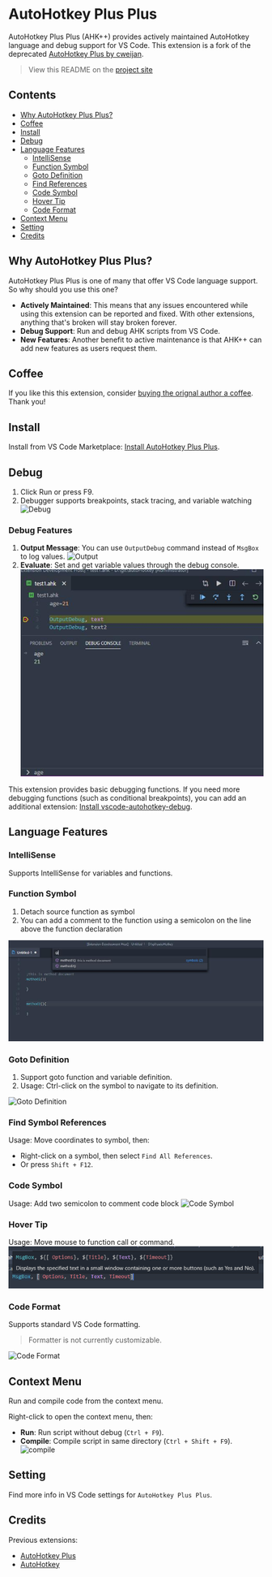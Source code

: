 # AutoHotkey Plus Plus

AutoHotkey Plus Plus (AHK++) provides actively maintained AutoHotkey language and debug support for VS Code. This extension is a fork of the deprecated [AutoHotkey Plus by cweijan](https://github.com/cweijan/vscode-autohotkey#readme).

> View this README on the [project site](https://github.com/mark-wiemer/vscode-autohotkey-plus-plus#readme)

## Contents

-   [Why AutoHotkey Plus Plus?](#why-autohotkey-plus-plus)
-   [Coffee](#coffee)
-   [Install](#install)
-   [Debug](#debug)
-   [Language Features](#language-features)
    -   [IntelliSense](#intellisense)
    -   [Function Symbol](#function-symbol)
    -   [Goto Definition](#goto-definition)
    -   [Find References](#find-references)
    -   [Code Symbol](#code-symbol)
    -   [Hover Tip](#hover-tip)
    -   [Code Format](#code-format)
-   [Context Menu](#context-menu)
-   [Setting](#setting)
-   [Credits](#credits)

## Why AutoHotkey Plus Plus?

AutoHotkey Plus Plus is one of many that offer VS Code language support. So why should you use this one?

-   **Actively Maintained**: This means that any issues encountered while using this extension can be reported and fixed. With other extensions, anything that's broken will stay broken forever.
-   **Debug Support**: Run and debug AHK scripts from VS Code.
-   **New Features**: Another benefit to active maintenance is that AHK++ can add new features as users request them.

## Coffee

If you like this this extension, consider [buying the orignal author a coffee](https://www.buymeacoffee.com/cweijan). Thank you!

## Install

Install from VS Code Marketplace: [Install AutoHotkey Plus Plus](https://marketplace.visualstudio.com/items?itemName=mark-wiemer.vscode-autohotkey-plus-plus).

## Debug

1. Click Run or press F9.
2. Debugger supports breakpoints, stack tracing, and variable watching
   ![Debug](image/debug.gif)

### Debug Features

1. **Output Message**: You can use `OutputDebug` command instead of `MsgBox` to log values.
   ![Output](image/output.jpg)
2. **Evaluate**: Set and get variable values through the debug console.
   ![Evaluate](image/evalute.jpg)

This extension provides basic debugging functions. If you need more debugging functions (such as conditional breakpoints), you can add an additional extension: [Install vscode-autohotkey-debug](https://marketplace.visualstudio.com/items?itemName=zero-plusplus.vscode-autohotkey-debug).

## Language Features

### IntelliSense

Supports IntelliSense for variables and functions.

### Function Symbol

1. Detach source function as symbol
2. You can add a comment to the function using a semicolon on the line above the function declaration

![Function Symbol](image/functionSymbol.jpg)

### Goto Definition

1. Support goto function and variable definition.
2. Usage: Ctrl-click on the symbol to navigate to its definition.

![Goto Definition](image/gotoDefinition.jpg)

### Find Symbol References

Usage: Move coordinates to symbol, then:

-   Right-click on a symbol, then select `Find All References`.
-   Or press `Shift + F12`.

### Code Symbol

Usage: Add two semicolon to comment code block
![Code Symbol](image/codeSymbol.jpg)

### Hover Tip

Usage: Move mouse to function call or command.
![Hover](image/hover.png)

### Code Format

Supports standard VS Code formatting.

> Formatter is not currently customizable.

![Code Format](image/codeFormat.jpg)

## Context Menu

Run and compile code from the context menu.

Right-click to open the context menu, then:

-   **Run**: Run script without debug (`Ctrl + F9`).
-   **Compile**: Compile script in same directory (`Ctrl + Shift + F9`).
    ![compile](image/compile.jpg)

## Setting

Find more info in VS Code settings for `AutoHotkey Plus Plus`.

## Credits

Previous extensions:

-   [AutoHotkey Plus](https://github.com/cweijan/vscode-autohotkey)
-   [AutoHotkey](https://github.com/stef-levesque/vscode-autohotkey)
